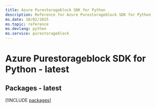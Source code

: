 ```yaml
---
title: Azure Purestorageblock SDK for Python
description: Reference for Azure Purestorageblock SDK for Python
ms.date: 10/02/2025
ms.topic: reference
ms.devlang: python
ms.service: purestorageblock
---
```

# Azure Purestorageblock SDK for Python - latest
## Packages - latest
[!INCLUDE [packages](purestorageblock-index.md)]